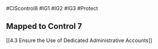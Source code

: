 #CIScontrol8 #IG1 #IG2  #IG3 #Protect 

## Mapped to Control 7
[[4.3 Ensure the Use of Dedicated Administrative Accounts]]


